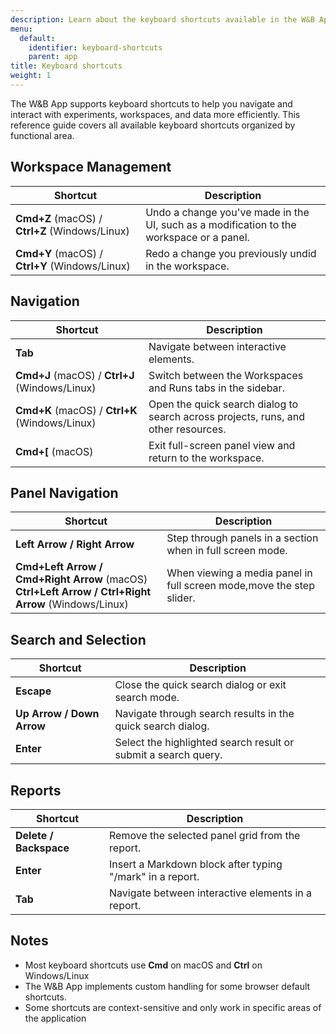 ```yaml
---
description: Learn about the keyboard shortcuts available in the W&B App.
menu:
  default:
    identifier: keyboard-shortcuts
    parent: app
title: Keyboard shortcuts
weight: 1
---
```


The W&B App supports keyboard shortcuts to help you navigate and interact with experiments, workspaces, and data more efficiently. This reference guide covers all available keyboard shortcuts organized by functional area.

## Workspace Management

| Shortcut | Description |
|----------|-------------|
| **Cmd+Z** (macOS) / **Ctrl+Z** (Windows/Linux) | Undo a change you've made in the UI, such as a modification to the workspace or a panel. |
| **Cmd+Y** (macOS) / **Ctrl+Y** (Windows/Linux) | Redo a change you previously undid in the workspace. |

## Navigation

| Shortcut | Description |
|----------|-------------|
| **Tab** | Navigate between interactive elements. |
| **Cmd+J** (macOS) / **Ctrl+J** (Windows/Linux) | Switch between the Workspaces and Runs tabs in the sidebar. |
| **Cmd+K** (macOS) / **Ctrl+K** (Windows/Linux) | Open the quick search dialog to search across projects, runs, and other resources. |
| **Cmd+[** (macOS) | Exit full-screen panel view and return to the workspace. |

## Panel Navigation

| Shortcut | Description |
|----------|-------------|
| **Left Arrow / Right Arrow** | Step through panels in a section when in full screen mode. |
| **Cmd+Left Arrow / Cmd+Right Arrow** (macOS)<br>**Ctrl+Left Arrow / Ctrl+Right Arrow** (Windows/Linux) | When viewing a media panel in full screen mode,move the step slider. |

## Search and Selection

| Shortcut | Description |
|----------|-------------|
| **Escape** | Close the quick search dialog or exit search mode. |
| **Up Arrow / Down Arrow** | Navigate through search results in the quick search dialog. |
| **Enter** | Select the highlighted search result or submit a search query. |

## Reports

| Shortcut | Description |
|----------|-------------|
| **Delete / Backspace** | Remove the selected panel grid from the report. |
| **Enter** | Insert a Markdown block after typing "/mark" in a report. |
| **Tab** | Navigate between interactive elements in a report. |

## Notes

- Most keyboard shortcuts use **Cmd** on macOS and **Ctrl** on Windows/Linux
- The W&B App implements custom handling for some browser default shortcuts.
- Some shortcuts are context-sensitive and only work in specific areas of the application 